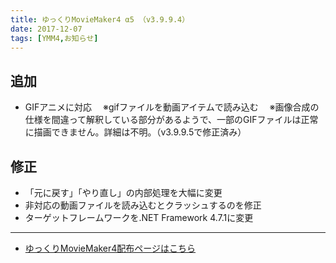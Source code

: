 ```yaml
---
title: ゆっくりMovieMaker4 α5 （v3.9.9.4）
date: 2017-12-07
tags: [YMM4,お知らせ]
---
```

## 追加
- GIFアニメに対応
　※gifファイルを動画アイテムで読み込む
　※画像合成の仕様を間違って解釈している部分があるようで、一部のGIFファイルは正常に描画できません。詳細は不明。（v3.9.9.5で修正済み）
## 修正
- 「元に戻す」「やり直し」の内部処理を大幅に変更
- 非対応の動画ファイルを読み込むとクラッシュするのを修正
- ターゲットフレームワークを.NET Framework 4.7.1に変更

---

- [ゆっくりMovieMaker4配布ページはこちら](../index.md)